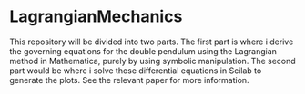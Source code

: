 # LagrangianMechanics

This repository will be divided into two parts. The first part is where i derive the governing equations for the double pendulum using the Lagrangian method in Mathematica, purely by using symbolic manipulation. The second part would be where i solve those differential equations in Scilab to generate the plots. See the relevant paper for more information.
